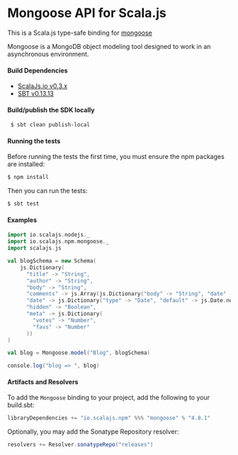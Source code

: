 Mongoose API for Scala.js
================================
This is a Scala.js type-safe binding for [mongoose](https://www.npmjs.com/package/mongoose)

Mongoose is a MongoDB object modeling tool designed to work in an asynchronous environment.

#### Build Dependencies

* [ScalaJs.io v0.3.x](https://github.com/ldaniels528/scalajs.io)
* [SBT v0.13.13](http://www.scala-sbt.org/download.html)

#### Build/publish the SDK locally

```bash
 $ sbt clean publish-local
```

#### Running the tests

Before running the tests the first time, you must ensure the npm packages are installed:

```bash
$ npm install
```

Then you can run the tests:

```bash
$ sbt test
```

#### Examples

```scala
import io.scalajs.nodejs._
import io.scalajs.npm.mongoose._
import scalajs.js

val blogSchema = new Schema(
    js.Dictionary(
      "title" -> "String",
      "author" -> "String",
      "body" -> "String",
      "comments" -> js.Array(js.Dictionary("body" -> "String", "date" -> "Date")),
      "date" -> js.Dictionary("type" -> "Date", "default" -> js.Date.now),
      "hidden" -> "Boolean",
      "meta" -> js.Dictionary(
        "votes" -> "Number",
        "favs" -> "Number"
      ))
)

val blog = Mongoose.model("Blog", blogSchema)

console.log("blog => ", blog)
```

#### Artifacts and Resolvers

To add the `Mongoose` binding to your project, add the following to your build.sbt:  

```sbt
libraryDependencies += "io.scalajs.npm" %%% "mongoose" % "4.8.1"
```

Optionally, you may add the Sonatype Repository resolver:

```sbt   
resolvers += Resolver.sonatypeRepo("releases") 
```